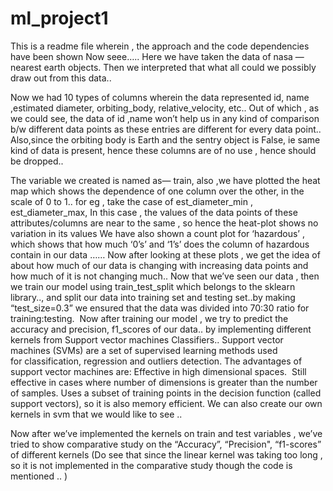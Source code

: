 # ml_project1
This is a readme file wherein , the approach and the code dependencies have been shown
Now seee…..
Here we have taken the data of nasa — nearest earth objects. Then we interpreted that what all could we possibly draw out from this data..


Now we had 10 types of columns wherein the data represented id, name ,estimated diameter, orbiting_body, relative_velocity, etc..
Out of which , as we could see, the data of id ,name won’t help us in any kind of comparison b/w different data points as these entries are different for every data point..
Also,since the orbiting body is Earth and the sentry object is False, ie same kind of data is present, hence these columns are of no use , hence should be dropped..
 

The variable we created is named as— train, also ,we have plotted the heat map which shows the dependence of one column over the other, in the scale of 0 to 1.. for eg , take the case of est_diameter_min , est_diameter_max,
In this case , the values of the data points of these attributes/columns are near to the same , so hence the heat-plot shows no variation in its values
We have also shown a count plot for ‘hazardous’ , which shows that how much ‘0’s’ and ‘1’s’ does the column of hazardous contain in our data ……
Now after looking at these plots , we get the idea of about how much of our data is changing with increasing data points and how much of it is not changing much..
Now that we’ve seen our data , then we train our model using train_test_split which belongs to the sklearn library.., and split our data into training set and testing set..by making “test_size=0.3” we ensured that the data was divided into 70:30 ratio for training:testing.
 Now after training our model , we try to predict the accuracy and precision, f1_scores of our data.. by implementing different kernels from Support vector machines Classifiers..
Support vector machines (SVMs) are a set of supervised learning methods used for classification, regression and outliers detection.
The advantages of support vector machines are:
Effective in high dimensional spaces. 
Still effective in cases where number of dimensions is greater than the number of samples.
Uses a subset of training points in the decision function (called support vectors), so it is also memory efficient.
We can also create our own kernels in svm that we would like to see ..


Now after we’ve implemented the kernels on train and test variables , we’ve tried to show comparative study on the “Accuracy”, “Precision", “f1-scores” of different kernels
(Do see that since the linear kernel was taking too long , so it is not implemented in the  comparative study though the code is mentioned .. )
